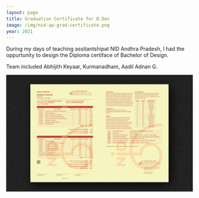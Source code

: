 ```yaml
---
layout: page
title: Graduation Certificate for B.Des
image: /img/nid-ap-grad-certificate.png
year: 2021
---
```

<p></p>
During my days of teaching assitantshipat NID Andhra Pradesh, I had the oppurtunity to design the Diploma certiface of Bachelor of Design.

Team included Abhijith Keyaar, Kurmanadham, Aadil Adnan G.

![transcript](/img/nid-ap-grad-transcript.png)
